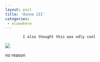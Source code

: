```yaml
---
layout: post
title: 'dunno III'
categories:
 - elsewhere
---
```


			I also thought this was odly cool



<a href="http://www.mediawav.com/mw_demos/index.html"><img src="http://www.mediawav.com/mw_demos/images/floatingman-onwhite.gif" border="0"></a>



no reason


